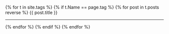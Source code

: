 {% for t in site.tags %}
    {% if t.Name == page.tag %}
        {% for post in t.posts reverse %}
     	    {{ post.title }}
            <hr>
        {% endfor %}
    {% endif %}
{% endfor %}
